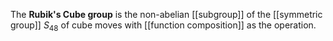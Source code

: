 The **Rubik's Cube group** is the non-abelian [[subgroup]] of the [[symmetric group]] $S_{48}$ of cube moves with [[function composition]] as the operation.